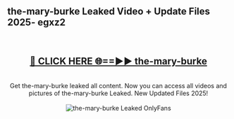 <h2>the-mary-burke Leaked Video + Update Files 2025- egxz2</h2>
<br>
<div align="center">
<h2><a href="https://libra.edu.pl?the-mary-burke" rel="nofollow">🔴 CLICK HERE 🌐==►► the-mary-burke</a></h2>
<br>
Get the-mary-burke leaked all content. Now you can access all videos and pictures of the-mary-burke Leaked. New Updated Files 2025!
<br>
<br>
<a href="https://libra.edu.pl?the-mary-burke" rel="nofollow" data-target="animated-image.originalLink"><img src="https://i.ibb.co.com/WyWwxjT/player-gif2.gif" alt="the-mary-burke Leaked OnlyFans" style="max-width: 100%; display: inline-block;" data-target="animated-image.originalImage"></a>
</div>
<br>